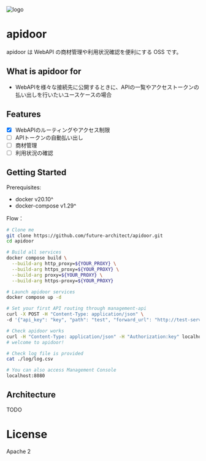 ![logo](docs/apidoor_logo.png)

# apidoor

apidoor は WebAPI の商材管理や利用状況確認を便利にする OSS です。

## What is apidoor for

* WebAPIを様々な接続先に公開するときに、APIの一覧やアクセストークンの払い出しを行いたいユースケースの場合

## Features

* [x] WebAPIのルーティングやアクセス制限
* [ ] APIトークンの自動払い出し
* [ ] 商材管理
* [ ] 利用状況の確認

## Getting Started

Prerequisites:

- docker v20.10^
- docker-compose v1.29^

Flow：

```bash
# Clone me
git clone https://github.com/future-architect/apidoor.git
cd apidoor

# Build all services
docker compose build \
  --build-arg http_proxy=${YOUR_PROXY} \
  --build-arg https_proxy=${YOUR_PROXY} \
  --build-arg proxy=${YOUR_PROXY} \
  --build-arg https-proxy=${YOUR_PROXY}

# Launch apidoor services
docker compose up -d

# Set your first API routing through management-api
curl -X POST -H "Content-Type: application/json" \
-d '{"api_key": "key", "path": "test", "forward_url": "http://test-server:3333/welcome"}' localhost:3001/mgmt/api

# Check apidoor works
curl -H "Content-Type: application/json" -H "Authorization:key" localhost:3000/test
# welcome to apidoor!

# Check log file is provided
cat ./log/log.csv

# You can also access Management Console
localhost:8080
```

## Architecture

TODO

# License
Apache 2
